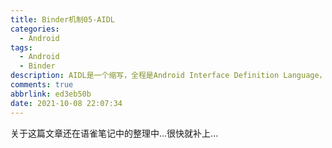 ```yaml
---
title: Binder机制05-AIDL
categories:
  - Android
tags:
  - Android
  - Binder
description: AIDL是一个缩写，全程是Android Interface Definition Language，也是android接口定义语言。
comments: true
abbrlink: ed3eb50b
date: 2021-10-08 22:07:34
---
```

<!--more-->
<meta name="referrer" content="no-referrer"/>

关于这篇文章还在语雀笔记中的整理中...很快就补上...